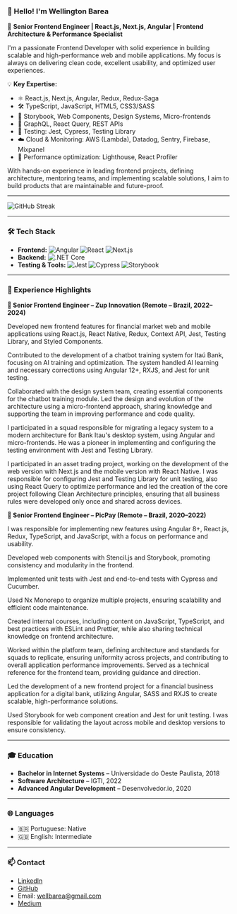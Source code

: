 ### 👋 Hello! I'm Wellington Barea

🎯 **Senior Frontend Engineer | React.js, Next.js, Angular | Frontend Architecture & Performance Specialist**

I'm a passionate Frontend Developer with solid experience in building scalable and high-performance web and mobile applications. My focus is always on delivering clean code, excellent usability, and optimized user experiences.

💡 **Key Expertise:**
- ⚛️ React.js, Next.js, Angular, Redux, Redux-Saga
- 🛠️ TypeScript, JavaScript, HTML5, CSS3/SASS
- 🎨 Storybook, Web Components, Design Systems, Micro-frontends
- 🔗 GraphQL, React Query, REST APIs
- 🧪 Testing: Jest, Cypress, Testing Library
- ☁️ Cloud & Monitoring: AWS (Lambda), Datadog, Sentry, Firebase, Mixpanel
- 🚀 Performance optimization: Lighthouse, React Profiler

With hands-on experience in leading frontend projects, defining architecture, mentoring teams, and implementing scalable solutions, I aim to build products that are maintainable and future-proof.

---

![GitHub Streak](https://github-readme-streak-stats.herokuapp.com/?user=wellbarea&theme=dracula)

---

### 🛠 Tech Stack

- **Frontend:** ![Angular](https://img.shields.io/badge/Angular-DD0031?style=for-the-badge&logo=angular&logoColor=white) ![React](https://img.shields.io/badge/React-20232A?style=for-the-badge&logo=react&logoColor=61DAFB) ![Next.js](https://img.shields.io/badge/Next.js-000000?style=for-the-badge&logo=nextdotjs&logoColor=white)
- **Backend:** ![.NET Core](https://img.shields.io/badge/.NET_Core-5C2D91?style=for-the-badge&logo=.net&logoColor=white)
- **Testing & Tools:** ![Jest](https://img.shields.io/badge/Jest-C21325?style=for-the-badge&logo=jest&logoColor=white) ![Cypress](https://img.shields.io/badge/Cypress-17202C?style=for-the-badge&logo=cypress&logoColor=white) ![Storybook](https://img.shields.io/badge/Storybook-FF4785?style=for-the-badge&logo=storybook&logoColor=white)

---

### 💼 Experience Highlights

**🔹 Senior Frontend Engineer – Zup Innovation (Remote – Brazil, 2022–2024)**

  Developed new frontend features for financial market web and mobile applications using React.js, React Native, Redux, Context API, Jest, Testing Library, and Styled Components.
  
  Contributed to the development of a chatbot training system for Itaú Bank, focusing on AI training and optimization. The system handled AI learning and necessary corrections using Angular 12+, RXJS, and Jest for unit testing.
  
  Collaborated with the design system team, creating essential components for the chatbot training module. Led the design and evolution of the architecture using a micro-frontend approach, sharing knowledge and supporting the team in improving performance and code quality.
  
  I participated in a squad responsible for migrating a legacy system to a modern architecture for Bank Itau's desktop system, using Angular and micro-frontends. He was a pioneer in implementing and configuring the testing environment with Jest and Testing Library.
  
  I participated in an asset trading project, working on the development of the web version with Next.js and the mobile version with React Native. I was responsible for configuring Jest and Testing Library for unit testing, also using React Query to optimize performance and led the creation of the core project following Clean Architecture principles, ensuring that all business rules were developed only once and shared across devices.


**🔹 Senior Frontend Engineer – PicPay (Remote – Brazil, 2020–2022)**

  I was responsible for implementing new features using Angular 8+, React.js, Redux, TypeScript, and JavaScript, with a focus on performance and usability.
  
  Developed web components with Stencil.js and Storybook, promoting consistency and modularity in the frontend.
  
  Implemented unit tests with Jest and end-to-end tests with Cypress and Cucumber.
  
  Used Nx Monorepo to organize multiple projects, ensuring scalability and efficient code maintenance.
  
  Created internal courses, including content on JavaScript, TypeScript, and best practices with ESLint and Prettier, while also sharing technical knowledge on frontend architecture.
  
  Worked within the platform team, defining architecture and standards for squads to replicate, ensuring uniformity across projects, and contributing to overall application performance improvements. Served as a technical reference for the frontend team, providing guidance and direction.
  
  Led the development of a new frontend project for a financial business application for a digital bank, utilizing Angular, SASS and RXJS to create scalable, high-performance solutions. 
  
  Used Storybook for web component creation and Jest for unit testing. I was responsible for validating the layout across mobile and desktop versions to ensure consistency.

---

### 🎓 Education

- **Bachelor in Internet Systems** – Universidade do Oeste Paulista, 2018  
- **Software Architecture** – IGTI, 2022  
- **Advanced Angular Development** – Desenvolvedor.io, 2020  

---

### 🌐 Languages

- 🇧🇷 Portuguese: Native  
- 🇬🇧 English: Intermediate  

---

### 📫 Contact
- [LinkedIn](https://www.linkedin.com/in/wellington-bar%C3%AAa-043331226/)
- [GitHub](https://github.com/wellbarea)
- Email: wellbarea@gmail.com
- [Medium](https://medium.com/@wellingtongabriel90)
